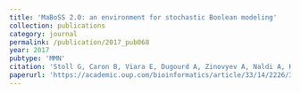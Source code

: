 ```yaml
---
title: 'MaBoSS 2.0: an environment for stochastic Boolean modeling'
collection: publications
category: journal
permalink: /publication/2017_pub068
year: 2017
pubtype: 'MMN'
citation: 'Stoll G, Caron B, Viara E, Dugourd A, Zinovyev A, Naldi A, Kroemer G, Barillot E, Calzone L. <a href="https://academic.oup.com/bioinformatics/article/33/14/2226/3059141">MaBoSS 2.0: an environment for stochastic Boolean modeling</a>. <i>Bioinformatics</i>: btx123. 2017.'
paperurl: 'https://academic.oup.com/bioinformatics/article/33/14/2226/3059141'
---
```

